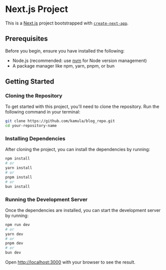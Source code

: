 # Next.js Project

This is a [Next.js](https://nextjs.org/) project bootstrapped with [`create-next-app`](https://github.com/vercel/next.js/tree/canary/packages/create-next-app).

## Prerequisites

Before you begin, ensure you have installed the following:
- Node.js (recommended: use [nvm](https://github.com/nvm-sh/nvm) for Node version management)
- A package manager like npm, yarn, pnpm, or bun

## Getting Started

### Cloning the Repository

To get started with this project, you'll need to clone the repository. Run the following command in your terminal:

```bash
git clone https://github.com/kamula/blog_repo.git
cd your-repository-name
```

### Installing Dependencies

After cloning the project, you can install the dependencies by running:

```bash
npm install
# or
yarn install
# or
pnpm install
# or
bun install
```

### Running the Development Server

Once the dependencies are installed, you can start the development server by running:

```bash
npm run dev
# or
yarn dev
# or
pnpm dev
# or
bun dev
```

Open [http://localhost:3000](http://localhost:3000) with your browser to see the result.



```
